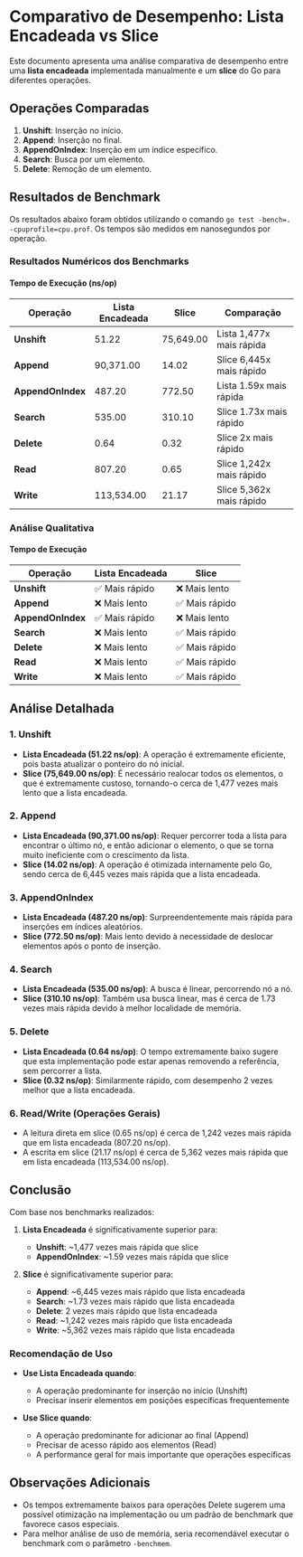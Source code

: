 # Comparativo de Desempenho: Lista Encadeada vs Slice

Este documento apresenta uma análise comparativa de desempenho entre uma **lista encadeada** implementada manualmente e um **slice** do Go para diferentes operações.

## Operações Comparadas

1. **Unshift**: Inserção no início.
2. **Append**: Inserção no final.
3. **AppendOnIndex**: Inserção em um índice específico.
4. **Search**: Busca por um elemento.
5. **Delete**: Remoção de um elemento.

## Resultados de Benchmark

Os resultados abaixo foram obtidos utilizando o comando `go test -bench=. -cpuprofile=cpu.prof`. 
Os tempos são medidos em nanosegundos por operação.

### Resultados Numéricos dos Benchmarks

#### Tempo de Execução (ns/op)

| Operação              | Lista Encadeada | Slice      | Comparação         |
|-----------------------|-----------------|------------|-------------------|
| **Unshift**           | 51.22           | 75,649.00  | Lista 1,477x mais rápida |
| **Append**            | 90,371.00       | 14.02      | Slice 6,445x mais rápido |
| **AppendOnIndex**     | 487.20          | 772.50     | Lista 1.59x mais rápida |
| **Search**            | 535.00          | 310.10     | Slice 1.73x mais rápido |
| **Delete**            | 0.64            | 0.32       | Slice 2x mais rápido |
| **Read**              | 807.20          | 0.65       | Slice 1,242x mais rápido |
| **Write**             | 113,534.00      | 21.17      | Slice 5,362x mais rápido |

### Análise Qualitativa

#### Tempo de Execução

| Operação              | Lista Encadeada | Slice            |
|-----------------------|-----------------|------------------|
| **Unshift**           | ✅ Mais rápido   | ❌ Mais lento     |
| **Append**            | ❌ Mais lento    | ✅ Mais rápido    |
| **AppendOnIndex**     | ✅ Mais rápido   | ❌ Mais lento     |
| **Search**            | ❌ Mais lento    | ✅ Mais rápido    |
| **Delete**            | ❌ Mais lento    | ✅ Mais rápido    |
| **Read**              | ❌ Mais lento    | ✅ Mais rápido    |
| **Write**             | ❌ Mais lento    | ✅ Mais rápido    |

## Análise Detalhada

### 1. **Unshift**
- **Lista Encadeada (51.22 ns/op)**: A operação é extremamente eficiente, pois basta atualizar o ponteiro do nó inicial.
- **Slice (75,649.00 ns/op)**: É necessário realocar todos os elementos, o que é extremamente custoso, tornando-o cerca de 1,477 vezes mais lento que a lista encadeada.

### 2. **Append**
- **Lista Encadeada (90,371.00 ns/op)**: Requer percorrer toda a lista para encontrar o último nó, e então adicionar o elemento, o que se torna muito ineficiente com o crescimento da lista.
- **Slice (14.02 ns/op)**: A operação é otimizada internamente pelo Go, sendo cerca de 6,445 vezes mais rápida que a lista encadeada.

### 3. **AppendOnIndex**
- **Lista Encadeada (487.20 ns/op)**: Surpreendentemente mais rápida para inserções em índices aleatórios.
- **Slice (772.50 ns/op)**: Mais lento devido à necessidade de deslocar elementos após o ponto de inserção.

### 4. **Search**
- **Lista Encadeada (535.00 ns/op)**: A busca é linear, percorrendo nó a nó.
- **Slice (310.10 ns/op)**: Também usa busca linear, mas é cerca de 1.73 vezes mais rápida devido à melhor localidade de memória.

### 5. **Delete**
- **Lista Encadeada (0.64 ns/op)**: O tempo extremamente baixo sugere que esta implementação pode estar apenas removendo a referência, sem percorrer a lista.
- **Slice (0.32 ns/op)**: Similarmente rápido, com desempenho 2 vezes melhor que a lista encadeada.

### 6. **Read/Write (Operações Gerais)**
- A leitura direta em slice (0.65 ns/op) é cerca de 1,242 vezes mais rápida que em lista encadeada (807.20 ns/op).
- A escrita em slice (21.17 ns/op) é cerca de 5,362 vezes mais rápida que em lista encadeada (113,534.00 ns/op).

## Conclusão

Com base nos benchmarks realizados:

1. **Lista Encadeada** é significativamente superior para:
   - **Unshift**: ~1,477 vezes mais rápida que slice
   - **AppendOnIndex**: ~1.59 vezes mais rápida que slice

2. **Slice** é significativamente superior para:
   - **Append**: ~6,445 vezes mais rápido que lista encadeada
   - **Search**: ~1.73 vezes mais rápido que lista encadeada
   - **Delete**: 2 vezes mais rápido que lista encadeada
   - **Read**: ~1,242 vezes mais rápido que lista encadeada
   - **Write**: ~5,362 vezes mais rápido que lista encadeada

### Recomendação de Uso

- **Use Lista Encadeada quando**:
  - A operação predominante for inserção no início (Unshift)
  - Precisar inserir elementos em posições específicas frequentemente

- **Use Slice quando**:
  - A operação predominante for adicionar ao final (Append)
  - Precisar de acesso rápido aos elementos (Read)
  - A performance geral for mais importante que operações específicas

## Observações Adicionais

- Os tempos extremamente baixos para operações Delete sugerem uma possível otimização na implementação ou um padrão de benchmark que favorece casos especiais.
- Para melhor análise de uso de memória, seria recomendável executar o benchmark com o parâmetro `-benchmem`.
